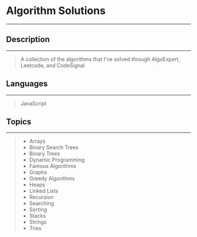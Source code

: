 # Algorithm Solutions
---
## Description
---
> A collection of the algorithms that I've solved through AlgoExpert, Leetcode, and CodeSignal

## Languages
---
> JavaScript 

## Topics 
---
> - Arrays
> - Binary Search Trees
> - Binary Trees
> - Dynamic Programming
> - Famous Algorithms 
> - Graphs
> - Greedy Algorithms
> - Heaps
> - Linked Lists
> - Recursion
> - Searching
> - Sorting
> - Stacks
> - Strings
> - Tries